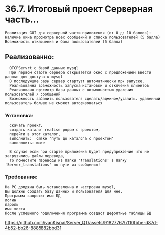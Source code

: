 # 36.7. Итоговый проект Серверная часть...
  
    Реализация GUI для серверной части приложения (от 0 до 10 баллов):
    Наличие окна просмотра всех сообщений и списка пользователей (5 балла)
    Возможность отключения и бана пользователей (5 балла)

## Реализованно:
      QTCPServrt с базой данных mysql
      При первом старте сервера открывается окно с предложением ввести данные для доступа к mysql
      В последующие разы сервер стартует автоматически при запуске.
      Реализованна возможность запуска истановки и отклчения клиентов
      Реализованн просмотр базы данных с возможностью удаления пользователей / сообщений
      Возможность забанить пользователя сделать/админом/удалить. удаленный пользователь больше не сможет авторизоваться

  ### Установка:
      скачать проект,
      создать каталог realise рядом с проектом,
      перейти в этот каталог,
      выполнить:  cmake 'путь до каталога с проектом'
      выполлнить: make

      В случае если при старте приложения будет предупреждение что не загрузились файлы перевода,
      то поместите переводы из папки 'translations' в папку 'Server_translations' по пути из сообщения!
      

### Требования:  
    На PC долджна быть установленна и настроена mysql,
    Вы должны создать базу данных и пользователя для нее.
    Программа запросит имя БД
    логин
    пароль 
    имя хоста
    После успешного подключения программа создаст дефолтные таблицы БД


https://github.com/ivanKispaj/Server_QT/assets/91827767/7f10fbbe-d87d-4b52-bb26-8885882bbd31




